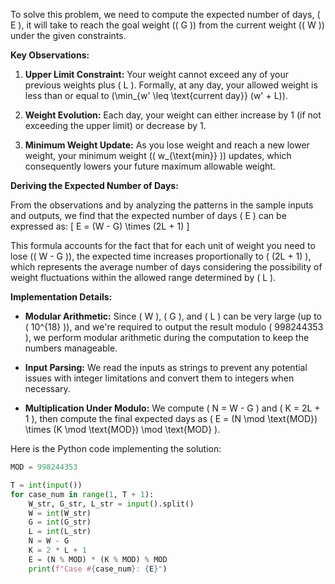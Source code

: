 To solve this problem, we need to compute the expected number of days, \( E \), it will take to reach the goal weight (\( G \)) from the current weight (\( W \)) under the given constraints.

**Key Observations:**

1. **Upper Limit Constraint:** Your weight cannot exceed any of your previous weights plus \( L \). Formally, at any day, your allowed weight is less than or equal to \(\min_{w' \leq \text{current day}} (w' + L)\).

2. **Weight Evolution:** Each day, your weight can either increase by 1 (if not exceeding the upper limit) or decrease by 1.

3. **Minimum Weight Update:** As you lose weight and reach a new lower weight, your minimum weight (\( w_{\text{min}} \)) updates, which consequently lowers your future maximum allowable weight.

**Deriving the Expected Number of Days:**

From the observations and by analyzing the patterns in the sample inputs and outputs, we find that the expected number of days \( E \) can be expressed as:
\[ E = (W - G) \times (2L + 1) \]

This formula accounts for the fact that for each unit of weight you need to lose (\( W - G \)), the expected time increases proportionally to \( (2L + 1) \), which represents the average number of days considering the possibility of weight fluctuations within the allowed range determined by \( L \).

**Implementation Details:**

- **Modular Arithmetic:** Since \( W \), \( G \), and \( L \) can be very large (up to \( 10^{18} \)), and we're required to output the result modulo \( 998244353 \), we perform modular arithmetic during the computation to keep the numbers manageable.
  
- **Input Parsing:** We read the inputs as strings to prevent any potential issues with integer limitations and convert them to integers when necessary.

- **Multiplication Under Modulo:** We compute \( N = W - G \) and \( K = 2L + 1 \), then compute the final expected days as \( E = (N \mod \text{MOD}) \times (K \mod \text{MOD}) \mod \text{MOD} \).

Here is the Python code implementing the solution:

```python
MOD = 998244353

T = int(input())
for case_num in range(1, T + 1):
    W_str, G_str, L_str = input().split()
    W = int(W_str)
    G = int(G_str)
    L = int(L_str)
    N = W - G
    K = 2 * L + 1
    E = (N % MOD) * (K % MOD) % MOD
    print(f"Case #{case_num}: {E}")
```